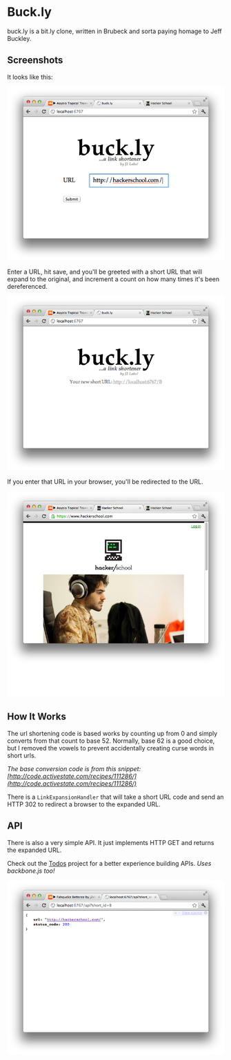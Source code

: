 # Buck.ly

buck.ly is a bit.ly clone, written in Brubeck and sorta paying homage to Jeff
Buckley.


## Screenshots

It looks like this:

![URL entry](https://github.com/j2labs/buckly/raw/master/screenshots/1.png)

Enter a URL, hit save, and you'll be greeted with a short URL that will expand to the original, and increment a count on how many times it's been dereferenced.

![A shortened URL](https://github.com/j2labs/buckly/raw/master/screenshots/2.png)

If you enter that URL in your browser, you'll be redirected to the URL.

![Expanded URL](https://github.com/j2labs/buckly/raw/master/screenshots/3.png)


## How It Works

The url shortening code is based works by counting up from 0 and simply
converts from that count to base 52.  Normally, base 62 is a good choice, but
I removed the vowels to prevent accidentally creating curse words in short
urls.

*The base conversion code is from this snippet: 
[http://code.activestate.com/recipes/111286/](http://code.activestate.com/recipes/111286/)*

There is a `LinkExpansionHandler` that will take a short URL code and send an
HTTP 302 to redirect a browser to the expanded URL.


## API

There is also a very simple API. It just implements HTTP GET and returns the 
expanded URL.

Check out the [Todos](https://github.com/j2labs/todos) project for a better
experience building APIs. *Uses backbone.js too!*

![Simple API example](https://github.com/j2labs/buckly/raw/master/screenshots/4.png)
